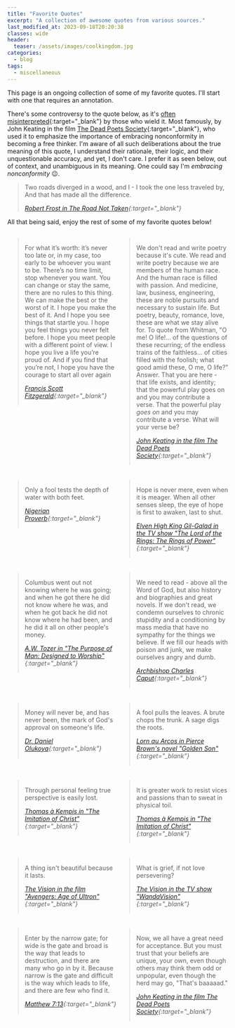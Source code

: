 ```yaml
---
title: "Favorite Quotes"
excerpt: "A collection of awesome quotes from various sources."
last_modified_at: 2023-09-18T20:20:38
classes: wide
header:
  teaser: /assets/images/coolkingdom.jpg
categories:
  - blog
tags:
  - miscellaneous
---
```


<style>
  .quote-container {
    display: grid;
    grid-template-columns: 1fr 1fr;
    grid-template-rows: 2fr;
    grid-column-gap: 5px;
    grid-row-gap: 5px;
    justify-items: stretch;
    align-items: start;
  }

  /* X-Small devices (portrait phones, less than 576px) */
  @media (max-width: 575.98px) {
    .quote-container {
      grid-template-columns: repeat(1, 1fr);
    }

    blockquote {
      margin: 1em 0 1em 0;
      border-bottom: 1px solid #cecfd1;
    }
  }

  /* Small devices (landscape phones, less than 768px) */
  @media (max-width: 767.98px) {
    .quote-container {
      grid-template-columns: repeat(1, 1fr);
    }

    blockquote {
      margin: 1em 0 1em 0;
      border-bottom: 1px solid #cecfd1;
    }
  }
</style>

This page is an ongoing collection of some of my favorite quotes. I'll start with one that requires an annotation.

There's some controversy to the quote below, as it's [often misinterpreted](https://www.google.com/search?q=The+Road+Not+Taken+is+misinterpeted){:target="_blank"} by those who wield it. Most famously, by John Keating in the film [The Dead Poets Society](https://en.wikipedia.org/wiki/Dead_Poets_Society){:target="_blank"}, who used it to emphasize the importance of embracing nonconformity in becoming a free thinker. I'm aware of all such deliberations about the true meaning of this quote, I understand their rationale, their logic, and their unquestionable accuracy, and yet, I don't care. I prefer it as seen below, out of context, and unambiguous in its meaning. One could say I'm *embracing nonconformity* :wink:.

> Two roads diverged in a wood, and I - I took the one less traveled by, And that has made all the difference.
>
> <cite>[Robert Frost in The Road Not Taken](https://www.poetryfoundation.org/poems/44272/the-road-not-taken){:target="_blank"}</cite>

All that being said, enjoy the rest of some of my favorite quotes below!

<div class="quote-container" markdown="1">


> For what it’s worth: it’s never too late or, in my case, too early to be whoever you want to be. There’s no time limit, stop whenever you want. You can change or stay the same, there are no rules to this thing. We can make the best or the worst of it. I hope you make the best of it. And I hope you see things that startle you. I hope you feel things you never felt before. I hope you meet people with a different point of view. I hope you live a life you’re proud of. And if you find that you’re not, I hope you have the courage to start all over again
>
> <cite>[Francis Scott Fitzgerald](https://www.goodreads.com/quotes/7452670-for-what-it-s-worth-it-s-never-too-late-or-in){:target="_blank"}</cite>


> We don't read and write poetry because it's cute. We read and write poetry because we are members of the human race. And the human race is filled with passion. And medicine, law, business, engineering, these are noble pursuits and necessary to sustain life. But poetry, beauty, romance, love, these are what we stay alive for. To quote from Whitman, "O me! O life!... of the questions of these recurring; of the endless trains of the faithless... of cities filled with the foolish; what good amid these, O me, O life?" Answer. That you are here - that life exists, and identity; that the powerful play goes on and you may contribute a verse. That the powerful play *goes on* and you may contribute a verse. What will your verse be?
>
> <cite>[John Keating in the film The Dead Poets Society](https://en.wikipedia.org/wiki/Dead_Poets_Society){:target="_blank"}</cite>


> Only a fool tests the depth of water with both feet.
>
> <cite>[Nigerian Proverb](https://www.educationworld.com/a_tsl/TM/WS_african_proverbs.shtml){:target="_blank"}</cite>


> Hope is never mere, even when it is meager. When all other senses sleep, the eye of hope is first to awaken, last to shut.
>
> <cite>[Elven High King Gil-Galad in the TV show "The Lord of the Rings: The Rings of Power"](https://en.wikipedia.org/wiki/The_Lord_of_the_Rings:_The_Rings_of_Power){:target="_blank"}</cite>


> Columbus went out not knowing where he was going; and when he got there he did not know where he was, and when he got back he did not know where he had been, and he did it all on other people's money.
>
> <cite>[A.W. Tozer in "The Purpose of Man: Designed to Worship"](https://www.google.com/search?q=The+Purpose+of+Man+A.W.+Tozer){:target="_blank"}</cite>


> We need to read - above all the Word of God, but also history and biographies and great novels. If we don't read, we condemn ourselves to chronic stupidity and a conditioning by mass media that have no sympathy for the things we believe. If we fill our heads with poison and junk, we make ourselves angry and dumb.
>
> <cite>[Archbishop Charles Caput](https://catholicphilly.com/2017/07/homilies-speeches/whats-next-catholics-america-and-a-world-made-new/){:target="_blank"}</cite>


> Money will never be, and has never been, the mark of God's approval on someone's life.
>
> <cite>[Dr. Daniel Olukoya](https://www.google.com/search?q=Dr.+Daniel+Olukoya){:target="_blank"}</cite>


> A fool pulls the leaves. A brute chops the trunk. A sage digs the roots.
>
> <cite>[Lorn au Arcos in Pierce Brown's novel "Golden Son"](https://www.google.com/search?q=Golden+Son+Pierce+Brown){:target="_blank"}</cite>


> Through personal feeling true perspective is easily lost.
>
> <cite>[Thomas à  Kempis in "The Imitation of Christ"](https://www.google.com/search?q=the+imitation+of+christ+Thomas+%C3%A0+Kempis){:target="_blank"}</cite>


> It is greater work to resist vices and passions than to sweat in physical toil.
>
> <cite>[Thomas à  Kempis in "The Imitation of Christ"](https://www.google.com/search?q=the+imitation+of+christ+Thomas+%C3%A0+Kempis){:target="_blank"}</cite>


> A thing isn't beautiful because it lasts.
>
> <cite>[The Vision in the film "Avengers: Age of Ultron"](https://www.youtube.com/watch?v=SrSNQCa-C7A){:target="_blank"}</cite>


> What is grief, if not love persevering?
>
> <cite>[The Vision in the TV show "WandaVision"](https://www.youtube.com/watch?v=y6y0Dhj783w){:target="_blank"}</cite>


> Enter by the narrow gate; for wide is the gate and broad is the way that leads to destruction, and there are many who go in by it. Because narrow is the gate and difficult is the way which leads to life, and there are few who find it.
>
> <cite>[Matthew 7:13](https://www.biblegateway.com/passage/?search=Matthew+7%3A13&version=NKJV){:target="_blank"}</cite>


> Now, we all have a great need for acceptance. But you must trust that your beliefs are unique, your own, even though others may think them odd or unpopular, even though the herd may go, "That's baaaaad."
>
> <cite>[John Keating in the film The Dead Poets Society](https://en.wikipedia.org/wiki/Dead_Poets_Society){:target="_blank"}</cite>


</div>
